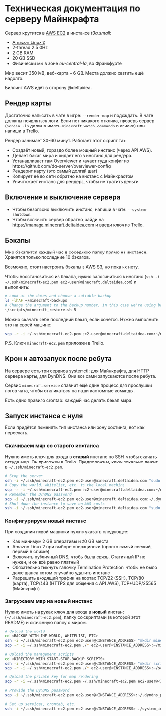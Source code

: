 # Техническая документация по серверу Майнкрафта

Сервер крутится в [AWS EC2](https://aws.amazon.com/ec2/) в инстансе _t3a.small_:

- [Amazon Linux 2](https://aws.amazon.com/amazon-linux-2/)
- 2-thread 2.5 GHz
- 2 GB RAM
- 20 GB SSD
- Физически мы в зоне _eu-central-1a_, во Франкфурте

Мир весит 350 MB, веб-карта – 6 GB. Места должно хватить ещё надолго.

Биллинг AWS идёт в сторону @deltaidea.

## Рендер карты

Достаточно написать в чате в игре: `--render-map` и подождать. В чате должны появляться логи.
Если нет никакого отклика, проверь сервер (`screen -ls` должно иметь `minecraft_watch_commands` в списке) или напиши в Trello.

Рендер занимает 30-60 минут. Работает этот скрипт так:

- Создаёт новый, гораздо более мощный инстанс (через API AWS).
- Делает бэкап мира и кидает его в инстанс для рендера.
- Устанавливает там Overviewer и качает туда конфиг из https://github.com/dq-server/overviewer-config
- Рендерит карту (это самый долгий шаг)
- Копирует её по сети обратно на инстанс с Майнкрафтом
- Уничтожает инстанс для рендера, чтобы не тратить деньги

## Включение и выключение сервера

- Чтобы безопасно выключить инстанс, напиши в чате: `--system-shutdown`.
- Чтобы включить сервер обратно, зайди на https://manage.minecraft.deltaidea.com и введи ключ из Trello.

## Бэкапы

Мир бэкапится каждый час в соседнюю папку прямо на инстансе. Хранятся только последние 10 бэкапов.

Возможно, стоит настроить бэкапы в AWS S3, но пока их нету.

Чтобы восстановиться из бэкапа, нужно залогиниться в инстанс (`ssh -i ~/.ssh/minecraft-ec2.pem ec2-user@minecraft.deltaidea.com`) и выполнить:

```sh
# Look at the dates and choose a suitable backup
ls -lhAF ~/minecraft-backups
# Change the argument to the backup number, in this case we're using backup-5
~/scripts/minecraft_restore.sh 5
```

Можно скачать себе последний бэкап, если хочется. Нужно выполнить это на своей машине:

```sh
scp -r -i ~/.ssh/minecraft-ec2.pem ec2-user@minecraft.deltaidea.com:~/minecraft-backups/backup-0 ./world-backup
```

P.S. Ключ `minecraft-ec2.pem` приложен в Trello.

## Крон и автозапуск после ребута

На сервере есть три сервиса systemctl: для Майнкрафта, для HTTP сервера карты, для DynDNS. Они все сами запускаются после ребута.

Сервис `minecraft.service` спавнит ещё один процесс для прослушки логов чата, чтобы откликаться на наши кастомные команды.

Есть одно правило crontab: каждый час делать бэкап мира.

## Запуск инстанса с нуля

Если придётся поменять тип инстанса или зону хостинга, вот как переехать.

### Скачиваем мир со старого инстанса

Нужно иметь ключ для входа в **старый** инстанс по SSH, чтобы скачать оттуда мир. Он приложен в Trello. Предположим, ключ локально лежит в `~/.ssh/minecraft-ec2.pem`.

```sh
# Stop the server
ssh -i ~/.ssh/minecraft-ec2.pem ec2-user@minecraft.deltaidea.com "sudo systemctl disable minecraft"
# Copy the world, whitelist, etc. to the local machine
scp -r -i ~/.ssh/minecraft-ec2.pem ec2-user@minecraft.deltaidea.com:~/minecraft ./
# Remember the DynDNS password
scp -i ~/.ssh/minecraft-ec2.pem ec2-user@minecraft.deltaidea.com:~/.dyndns_password ./
# Shut down the instance to save on AWS costs
ssh -i ~/.ssh/minecraft-ec2.pem ec2-user@minecraft.deltaidea.com "sudo shutdown"
```

### Конфигурируем новый инстанс

При создании новой машинки нужно указать следующее:

- Как минимум 2 GB оперативы и 20 GB места
- Amazon Linux 2 при выборе операционки (просто самый свежий, первый в списке)
- Включить публичный DNS, чтобы была связь. Статичный IP не нужен, и он всё равно платный
- Обязательно тыкнуть галочку Termination Protection, чтобы не было даже шанса потом случайно удалить инстанс
- Разрешить входящий трафик на портах TCP/22 (SSH), TCP/80 (карта), TCP/443 (HTTPS для общения с API AWS), TCP+UDP/25565 (Майнкрафт)

### Загружаем мир на новый инстанс

Нужно иметь на руках ключ для входа в **новый** инстанс (`~/.ssh/minecraft-ec2.pem`), папку со скриптами (в которой этот README) и скачанную папку с миром.

```sh
# Upload the world
cd <BACKUP WITH THE WORLD, WHITELIST, ETC>
ssh -i ~/.ssh/minecraft-ec2.pem ec2-user@<INSTANCE_ADDRESS> "mkdir minecraft"
scp -r -i ~/.ssh/minecraft-ec2.pem ./* ec2-user@<INSTANCE_ADDRESS>:~/minecraft/

# Upload the management scripts
cd <DIRECTORY WITH START-STOP-BACKUP SCRIPTS>
ssh -i ~/.ssh/minecraft-ec2.pem ec2-user@<INSTANCE_ADDRESS> "mkdir scripts"
scp -r -i ~/.ssh/minecraft-ec2.pem ./* ec2-user@<INSTANCE_ADDRESS>:~/scripts/

# Upload the private key for map rendering
scp -r -i ~/.ssh/minecraft-ec2.pem ~/.ssh/minecraft-ec2.pem ec2-user@<INSTANCE_ADDRESS>:~/.ssh/

# Provide the DynDNS password
scp -i ~/.ssh/minecraft-ec2.pem ec2-user@<INSTANCE_ADDRESS>:~/.dyndns_password ./

# Set up services, crontab, etc.
ssh -i ~/.ssh/minecraft-ec2.pem ec2-user@<INSTANCE_ADDRESS> ./system_init_instance.sh
```
